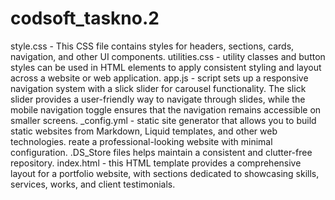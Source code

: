 # codsoft_taskno.2
style.css - This CSS file contains styles for headers, sections, cards, navigation, and other UI components. utilities.css - utility classes and button styles can be used in HTML elements to apply consistent styling and layout across a website or web application. app.js - script sets up a responsive navigation system with a slick slider for carousel functionality. The slick slider provides a user-friendly way to navigate through slides, while the mobile navigation toggle ensures that the navigation remains accessible on smaller screens. _config.yml - static site generator that allows you to build static websites from Markdown, Liquid templates, and other web technologies. reate a professional-looking website with minimal configuration. .DS_Store files helps maintain a consistent and clutter-free repository. index.html - this HTML template provides a comprehensive layout for a portfolio website, with sections dedicated to showcasing skills, services, works, and client testimonials.
